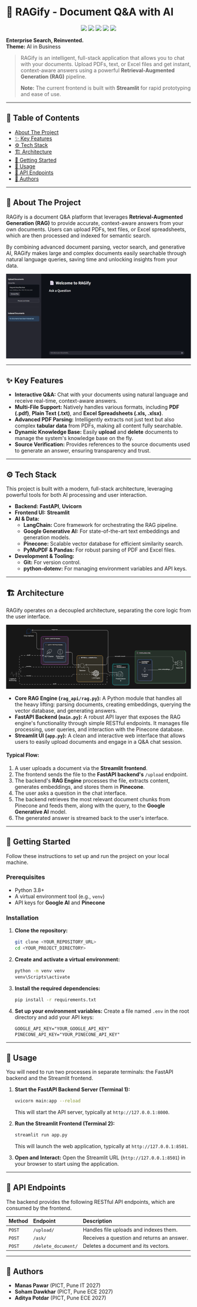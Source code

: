 # 📄 RAGify - Document Q&A with AI

<!-- Tech Stack Badges -->
<p align="center">
  <img src="https://img.shields.io/badge/Python-3.10%2B-blue?logo=python&logoColor=white" />
  <img src="https://img.shields.io/badge/FastAPI-async-green?logo=fastapi" />
  <img src="https://img.shields.io/badge/Google%20Gemini-LLM-gold?logo=google" />
  <img src="https://img.shields.io/badge/Pinecone-VectorDB-blue?logo=pinecone" />
  
  <img src="https://img.shields.io/badge/LangChain-Orchestration-purple?logo=langchain" />
  
</p>

**Enterprise Search, Reinvented.**  
**Theme:** AI in Business


> RAGify is an intelligent, full-stack application that allows you to chat with your documents. Upload PDFs, text, or Excel files and get instant, context-aware answers using a powerful **Retrieval-Augmented Generation (RAG)** pipeline.
>
> **Note:** The current frontend is built with **Streamlit** for rapid prototyping and ease of use.

---

## 📖 Table of Contents

- [About The Project](#-about-the-project)
- [✨ Key Features](#-key-features)
- [⚙️ Tech Stack](#️-tech-stack)
- [🏗️ Architecture](#️-architecture)
- [🚀 Getting Started](#-getting-started)
- [🔧 Usage](#-usage)
- [🔌 API Endpoints](#-api-endpoints)
- [👥 Authors](#-authors)

---

## 📖 About The Project

RAGify is a document Q&A platform that leverages **Retrieval-Augmented Generation (RAG)** to provide accurate, context-aware answers from your own documents. Users can upload PDFs, text files, or Excel spreadsheets, which are then processed and indexed for semantic search.

By combining advanced document parsing, vector search, and generative AI, RAGify makes large and complex documents easily searchable through natural language queries, saving time and unlocking insights from your data.

![Application Screenshot](static/screenshot.png)

---

## ✨ Key Features

-   **Interactive Q&A:** Chat with your documents using natural language and receive real-time, context-aware answers.
-   **Multi-File Support:** Natively handles various formats, including **PDF (.pdf)**, **Plain Text (.txt)**, and **Excel Spreadsheets (.xls, .xlsx)**.
-   **Advanced PDF Parsing:** Intelligently extracts not just text but also complex **tabular data** from PDFs, making all content fully searchable.
-   **Dynamic Knowledge Base:** Easily **upload** and **delete** documents to manage the system's knowledge base on the fly.
-   **Source Verification:** Provides references to the source documents used to generate an answer, ensuring transparency and trust.

---

## ⚙️ Tech Stack

This project is built with a modern, full-stack architecture, leveraging powerful tools for both AI processing and user interaction.

-   **Backend:** **FastAPI**, **Uvicorn**
-   **Frontend UI:** **Streamlit**
-   **AI & Data:**
    -   **LangChain:** Core framework for orchestrating the RAG pipeline.
    -   **Google Generative AI:** For state-of-the-art text embeddings and generation models.
    -   **Pinecone:** Scalable vector database for efficient similarity search.
    -   **PyMuPDF & Pandas:** For robust parsing of PDF and Excel files.
-   **Development & Tooling:**
    -   **Git:** For version control.
    -   **python-dotenv:** For managing environment variables and API keys.

---

## 🏗️ Architecture

RAGify operates on a decoupled architecture, separating the core logic from the user interface.

![Architecture Diagram](static/architecture.png)

-   **Core RAG Engine (`rag_api/rag.py`):** A Python module that handles all the heavy lifting: parsing documents, creating embeddings, querying the vector database, and generating answers.
-   **FastAPI Backend (`main.py`):** A robust API layer that exposes the RAG engine's functionality through simple RESTful endpoints. It manages file processing, user queries, and interaction with the Pinecone database.
-   **Streamlit UI (`app.py`):** A clean and interactive web interface that allows users to easily upload documents and engage in a Q&A chat session.

#### **Typical Flow:**

1.  A user uploads a document via the **Streamlit frontend**.
2.  The frontend sends the file to the **FastAPI backend's** `/upload` endpoint.
3.  The backend's **RAG Engine** processes the file, extracts content, generates embeddings, and stores them in **Pinecone**.
4.  The user asks a question in the chat interface.
5.  The backend retrieves the most relevant document chunks from Pinecone and feeds them, along with the query, to the **Google Generative AI** model.
6.  The generated answer is streamed back to the user's interface.

---

## 🚀 Getting Started

Follow these instructions to set up and run the project on your local machine.

### Prerequisites

-   Python 3.8+
-   A virtual environment tool (e.g., `venv`)
-   API keys for **Google AI** and **Pinecone**

### Installation

1.  **Clone the repository:**
    ```sh
    git clone <YOUR_REPOSITORY_URL>
    cd <YOUR_PROJECT_DIRECTORY>
    ```

2.  **Create and activate a virtual environment:**
    ```sh
    python -m venv venv
    venv\Scripts\activate   
    ```

3.  **Install the required dependencies:**
    ```sh
    pip install -r requirements.txt
    ```

4.  **Set up your environment variables:**
    Create a file named `.env` in the root directory and add your API keys:
    ```env
    GOOGLE_API_KEY="YOUR_GOOGLE_API_KEY"
    PINECONE_API_KEY="YOUR_PINECONE_API_KEY"
    ```

---

## 🔧 Usage

You will need to run two processes in separate terminals: the FastAPI backend and the Streamlit frontend.

1.  **Start the FastAPI Backend Server (Terminal 1):**
    ```sh
    uvicorn main:app --reload
    ```
    This will start the API server, typically at `http://127.0.0.1:8000`.

2.  **Run the Streamlit Frontend (Terminal 2):**
    ```sh
    streamlit run app.py
    ```
    This will launch the web application, typically at `http://127.0.0.1:8501`.

3.  **Open and Interact:**
    Open the Streamlit URL (`http://127.0.0.1:8501`) in your browser to start using the application.

---

## 🔌 API Endpoints

The backend provides the following RESTful API endpoints, which are consumed by the frontend.

| Method | Endpoint          | Description                               |
| :----- | :---------------- | :---------------------------------------- |
| `POST` | `/upload/`        | Handles file uploads and indexes them.    |
| `POST` | `/ask/`           | Receives a question and returns an answer.|
| `POST` | `/delete_document/` | Deletes a document and its vectors.     |

---

## 👥 Authors
-   **Manas Pawar** (PICT, Pune IT 2027)
-   **Soham Dawkhar** (PICT, Pune ECE 2027)
-   **Aditya Potdar** (PICT, Pune ECE 2027)

